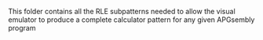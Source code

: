 This folder contains all the RLE subpatterns needed to allow the visual emulator to produce
a complete calculator pattern for any given APGsembly program
